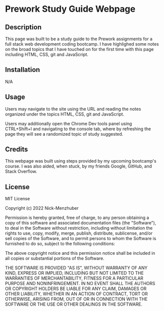 # Prework Study Guide Webpage

## Description

This page was built to be a study guide to the Prework assignments for a full stack web development coding bootcamp. I have highlighed some notes on the broad topics that I have touched on for the first time with this page including HTML, CSS, git and JavaScript.

## Installation

N/A

## Usage

Users may navigate to the site using the URL and reading the notes organized under the topics HTML, CSS, git and JavaScript.

Users may additionally open the Chrome Dev tools panel using CTRL+Shift+I and navigating to the console tab, where by refreshing the page they will see a randomized topic of study suggested.

## Credits

This webpage was built using steps provided by my upcoming bootcamp's course. I was also aided, when stuck, by my friends Google, GitHub, and Stack Overflow.

## License

MIT License

Copyright (c) 2022 Nick-Menzhuber

Permission is hereby granted, free of charge, to any person obtaining a copy
of this software and associated documentation files (the "Software"), to deal
in the Software without restriction, including without limitation the rights
to use, copy, modify, merge, publish, distribute, sublicense, and/or sell
copies of the Software, and to permit persons to whom the Software is
furnished to do so, subject to the following conditions:

The above copyright notice and this permission notice shall be included in all
copies or substantial portions of the Software.

THE SOFTWARE IS PROVIDED "AS IS", WITHOUT WARRANTY OF ANY KIND, EXPRESS OR
IMPLIED, INCLUDING BUT NOT LIMITED TO THE WARRANTIES OF MERCHANTABILITY,
FITNESS FOR A PARTICULAR PURPOSE AND NONINFRINGEMENT. IN NO EVENT SHALL THE
AUTHORS OR COPYRIGHT HOLDERS BE LIABLE FOR ANY CLAIM, DAMAGES OR OTHER
LIABILITY, WHETHER IN AN ACTION OF CONTRACT, TORT OR OTHERWISE, ARISING FROM,
OUT OF OR IN CONNECTION WITH THE SOFTWARE OR THE USE OR OTHER DEALINGS IN THE
SOFTWARE.
